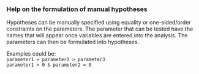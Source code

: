 
### Help on the formulation of manual hypotheses
Hypotheses can be manually specified using equality or one-sided/order constraints on the parameters. The parameter that can be tested have the names that will appear once variables are entered into the analysis. The parameters can then be formulated into hypotheses.

Examples could be:  
```parameter1 = parameter2 > parameter3```  
```parameter1 > 0 & parameter2 = 0```